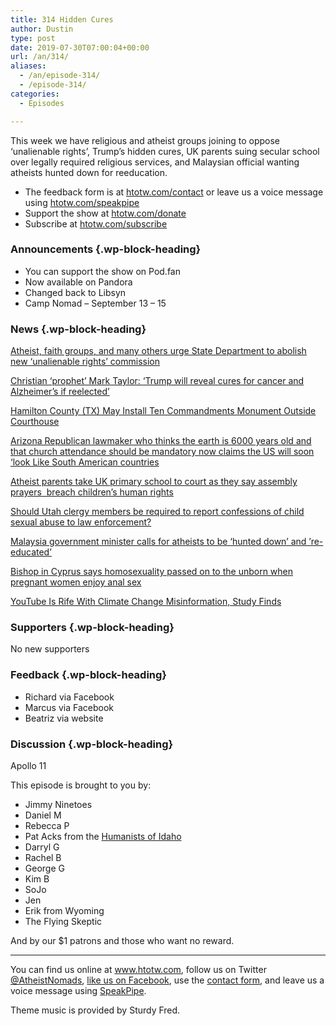 ```yaml
---
title: 314 Hidden Cures
author: Dustin
type: post
date: 2019-07-30T07:00:04+00:00
url: /an/314/
aliases:
  - /an/episode-314/
  - /episode-314/
categories:
  - Episodes

---
```

<div id="buzzsprout-player-10552795"></div><script src="https://www.buzzsprout.com/1983601/10552795-314-hidden-cures.js?container_id=buzzsprout-player-10552795&player=small" type="text/javascript" charset="utf-8"></script>

This week we have religious and atheist groups joining to oppose &#8216;unalienable rights&#8217;, Trump&#8217;s hidden cures, UK parents suing secular school over legally required religious services, and Malaysian official wanting atheists hunted down for reeducation.

<!--more-->

 * The feedback form is at [htotw.com/contact](https://htotw.com/contact) or leave us a voice message using <a href="https://htotw.com/speakpipe" target="_blank" rel="noopener noreferrer">htotw.com/speakpipe</a>
 * Support the show at <a href="https://htotw.com/donate" target="_blank" rel="noopener noreferrer">htotw.com/donate</a>
 * Subscribe at <a href="https://htotw.com/subscribe" target="_blank" rel="noopener noreferrer">htotw.com/subscribe</a>

### Announcements {.wp-block-heading}

  * You can support the show on Pod.fan
  * Now available on Pandora
  * Changed back to Libsyn
  * Camp Nomad &#8211; September 13 &#8211; 15

### News {.wp-block-heading}

[Atheist, faith groups, and many others urge State Department to abolish new ‘unalienable rights’ commission][1]

[Christian ‘prophet’ Mark Taylor: ‘Trump will reveal cures for cancer and Alzheimer’s if reelected’][2]

[Hamilton County (TX) May Install Ten Commandments Monument Outside Courthouse][3]

[Arizona Republican lawmaker who thinks the earth is 6000 years old and that church attendance should be mandatory now claims the US will soon ‘look Like South American countries][4]

[Atheist parents take UK primary school to court as they say assembly prayers  breach children’s human rights][5]

[Should Utah clergy members be required to report confessions of child sexual abuse to law enforcement?][6]

[Malaysia government minister calls for atheists to be ‘hunted down’ and ’re-educated&#8217;][7]

[Bishop in Cyprus says homosexuality passed on to the unborn when pregnant women enjoy anal sex][8]

[YouTube Is Rife With Climate Change Misinformation, Study Finds][9]

### Supporters {.wp-block-heading}

No new supporters

### Feedback {.wp-block-heading}

  * Richard via Facebook
  * Marcus via Facebook
  * Beatriz via website

### Discussion {.wp-block-heading}

Apollo 11

This episode is brought to you by:

  * Jimmy Ninetoes
  * Daniel M
  * Rebecca P
  * Pat Acks from the <a href="https://www.humanistsofidaho.org" target="_blank" rel="noopener noreferrer">Humanists of Idaho</a>
  * Darryl G
  * Rachel B
  * George G
  * Kim B
  * SoJo
  * Jen
  * Erik from Wyoming
  * The Flying Skeptic

And by our $1 patrons and those who want no reward.

<hr class="wp-block-separator" />

You can find us online at <a href="https://www.htotw.com/" target="_blank" rel="noopener noreferrer">www.htotw.com</a>, follow us on Twitter <a href="https://htotw.com/twitter" target="_blank" rel="noopener noreferrer">@AtheistNomads</a>, <a href="https://htotw.com/facebook" target="_blank" rel="noopener noreferrer">like us on Facebook</a>, use the [contact form](https://htotw.com/contact), and leave us a voice message using <a href="https://htotw.com/speakpipe" target="_blank" rel="noopener noreferrer">SpeakPipe</a>.

Theme music is provided by Sturdy Fred.

 [1]: https://religionnews.com/2019/07/24/faith-groups-urge-state-department-to-abolish-new-unalienable-rights-commission/
 [2]: https://deadstate.org/christian-prophet-mark-taylor-trump-will-reveal-cures-for-cancer-and-alzheimers-if-reelectedfbrefreshforce/
 [3]: https://friendlyatheist.patheos.com/2019/07/25/hamilton-county-tx-may-install-ten-commandments-monument-outside-courthouse/
 [4]: https://www.newsweek.com/arizona-republican-says-us-will-soon-look-like-south-american-countries-1451425
 [5]: https://www.telegraph.co.uk/news/2019/07/28/atheist-parents-take-primary-school-court-say-assembly-prayers/
 [6]: https://www.abc4.com/news/should-utah-clergy-members-be-required-to-report-confessions-of-child-sexual-abuse-to-law-enforcement/
 [7]: https://www.independent.co.uk/news/world/asia/malaysia-government-minister-atheists-hunted-down-reeducated-religious-freedom-shahidan-kassim-a7884766.html
 [8]: https://cyprus-mail.com/2019/07/26/bishop-says-homosexuality-passed-on-to-the-unborn-when-pregnant-women-enjoy-anal-sex/
 [9]: https://www.inquisitr.com/5548358/youtube-climate-change-science-videos/